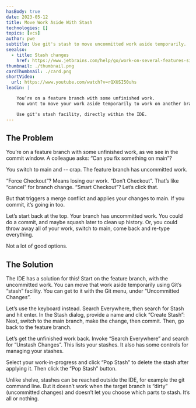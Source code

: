 ```yaml
---
hasBody: true
date: 2023-05-12
title: Move Work Aside With Stash
technologies: []
topics: [vcs]
author: pwe
subtitle: Use git's stash to move uncommitted work aside temporarily.
seealso:
  - title: Stash changes
    href: https://www.jetbrains.com/help/go/work-on-several-features-simultaneously.html
thumbnail: ./thumbnail.png
cardThumbnail: ./card.png
shortVideo:
  url: https://www.youtube.com/watch?v=rQXUSI50uhs
leadin: |

    You’re on a feature branch with some unfinished work. 
    You want to move your work aside temporarily to work on another branch.

    Use git's stash facility, directly within the IDE.
---
```


## The Problem

You’re on a feature branch with some unfinished work, as we see in the commit window. 
A colleague asks: “Can you fix something on main”?

You switch to main and -- crap. 
The feature branch has uncommitted work.

“Force Checkout”? 
Means losing our work. 
“Don’t Checkout”. 
That’s like “cancel” for branch change. 
“Smart Checkout”? Let’s click that.

But that triggers a merge conflict and applies your changes to main. 
If you commit, it’s going in too.

Let’s start back at the top. 
Your branch has uncommitted work. 
You could do a commit, and maybe squash later to clean up history.
Or, you could throw away all of your work, switch to main, come back and re-type everything.

Not a lot of good options.

## The Solution

The IDE has a solution for this! 
Start on the feature branch, with the uncommitted work.
You can move that work aside temporarily using Git’s “stash” facility. 
You can get to it with the Git menu, under “Uncommitted Changes”.

Let’s use the keyboard instead. 
Search Everywhere, then search for Stash and hit enter.
In the Stash dialog, provide a name and click “Create Stash”:
Next, switch to the main branch, make the change, then commit.
Then, go back to the feature branch.

Let’s get the unfinished work back. 
Invoke “Search Everywhere” and search for “Unstash Changes”.
This lists your stashes. 
It also has some controls for managing your stashes.

Select your work-in-progress and click “Pop Stash” to delete the stash after applying it. 
Then click the “Pop Stash” button.

Unlike shelve, stashes can be reached outside the IDE, for example the git command line. 
But it doesn’t work when the target branch is “dirty” (uncommitted changes) and doesn’t let you choose which parts to stash. 
It’s all or nothing.
